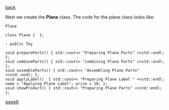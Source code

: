 [back](./page04.md)

Next we create the **Plane** class.  The code for the plane class looks like:

```
Plane
```

```
class Plane {  };
```

```
: public Toy
```


```
void prepareParts() { std::cout<< "Preparing Plane Parts" <<std::endl; };
void combineParts() { std::cout<< "combining Plane Parts" <<std::endl; };
void assembleParts() { std::cout<< "Assembling Plane Parts" <<std::endl; };
void applyLabel()  { std::cout<< "Preparing Plane Label " <<std::endl; name = "Applying Plane Label"; price = 10; };
void showProduct() { std::cout<< "Preparing Plane Parts" <<std::endl; };
```


[page6](./page06.md)
